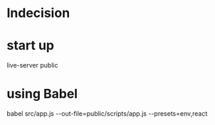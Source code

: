 # Indecision

# start up
live-server public

# using Babel
babel src/app.js --out-file=public/scripts/app.js --presets=env,react